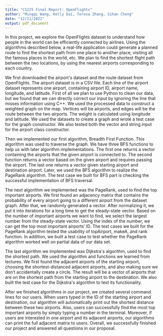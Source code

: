 ```yaml
---
title: "CS225 Final Report: OpenFlights"
author: "Mingqi Wang, Kelly Dai, Teresa Zhang, Sihan Cheng"
date: "12/11/2022"
output: pdf_document
---
```


In this project, we explore the OpenFlights dataset to understand how people in the world can be efficiently connected by airlines. Using the algorithms described below, a real-life application could generate a planned route to find the shortest path from one place to another place, visiting all the famous places in the world, etc. We plan to find the shortest flight path between the two locations, by using the nearest airports corresponding to each country. 
 
We first downloaded the airport's dataset and the route dataset from OpenFlights. The airport dataset is in a CSV file. Each line of the airport dataset represents one airport, containing airport ID, airport name, longitude, and latitude. First of all we plan to use Python to clean our data, but we found that we can directly correct our input by ignoring the line that misses information using C++. We used the processed data to construct a weighted graph on the map. Vertices will be airports, and edges will be the route between the two airports. The weight is calculated using longitude and latitude. We used the datasets to create a graph and wrote a test case for the graph constructor. We also tested both the vector and string input for the airport class constructor.
 
Then we implemented our first algorithm, Breadth First Function. This algorithm was used to traverse the graph. We have three BFS functions to help us with later algorithm implementations. The first one returns a vector containing the airports that the given airport is connected to. The second function returns a vector based on the given airport and requires passing the airport. The last one returns a vector given starting airport and destination airport. Later, we used the BFS algorithm to realize the PageRank algorithm. The test case we built for BFS part is checking the successful implementation of BFS traversal.
 
The next algorithm we implemented was the PageRank, used to find the top important airports. We first found an adjacency matrix that contains the probability of every airport going to a different airport from the dataset graph. After that, we randomly generated a vector. After normalizing it, we put it into iterations for a long time to get the steady-state vector. Based on the number of important airports we want to find, we select the largest number from the steady-state vector. Using the index of the number, we can get the top most important airports’ ID. The test cases we built for the PageRank algorithm tested the usability of topAirport, makeA, and rank function. In addition, we built a test case to test whether the PageRank algorithm worked well on partial data of our data set. 
 
The last algorithm we implemented was Dijkstra's algorithm, used to find the shortest path. We used the algorithm and functions we learned from lectures. We first found the adjacent airports of the starting airport, choosing the shortest-distanced adjacent airports, and also making sure we don’t accidentally create a circle. The result will be a vector of airports that are on the shortest path from the starting airport to the destination. We also built the test case for the Dijkstra's algorithm to test its functionality.
 
After we finished algorithms in our project, we created several command lines for our users. When users typed in the ID of the starting airport and destination, our algorithm will automatically print out the shortest distance between these two airports. Also, users can successfully find the most top important airports by simply typing a number in the terminal. Moreover, if users are interested in one airport and its adjacent airports, our algorithms can print the full adjacent matrix to users. Overall, we successfully finished our project and answered all questions in our proposal. 

